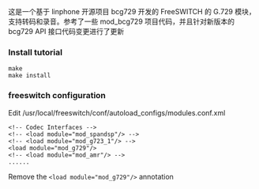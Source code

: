 
这是一个基于 linphone 开源项目 bcg729 开发的 FreeSWITCH 的 G.729 模块，支持转码和录音。参考了一些 mod_bcg729 项目代码，并且针对新版本的 bcg729 API 接口代码变更进行了更新

### Install tutorial

    make
    make install

### freeswitch configuration

Edit /usr/local/freeswitch/conf/autoload_configs/modules.conf.xml

    <!-- Codec Interfaces -->
    <!-- <load module="mod_spandsp"/> -->
    <!-- <load module="mod_g723_1"/> -->
    <load module="mod_g729"/>
    <!-- <load module="mod_amr"/> -->
    ......

Remove the `<load module="mod_g729"/>` annotation
